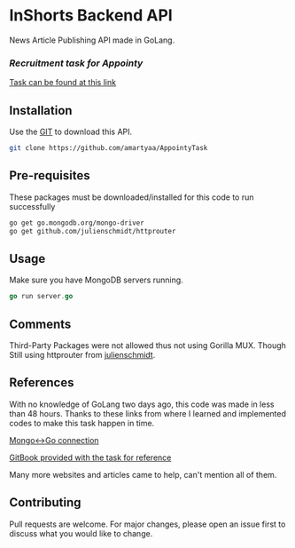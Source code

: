 # InShorts Backend API

News Article Publishing API made in GoLang.
 


### _Recruitment task for Appointy_
[Task can be found at this link](https://docs.google.com/document/d/1puAfEgm47CjUUE6ivtyDnYbBFRk6NH9hWcbtMmJowPw/edit#)

## Installation

Use the [GIT](https://git-scm.com/downloads) to download this API.

```bash
git clone https://github.com/amartyaa/AppointyTask
```

## Pre-requisites
These packages must be downloaded/installed for this code to run successfully
```bash
go get go.mongodb.org/mongo-driver
go get github.com/julienschmidt/httprouter
```

## Usage
Make sure you have MongoDB servers running.

```Go
go run server.go
```



## Comments

Third-Party Packages were not allowed thus not using Gorilla MUX. Though Still using httprouter from [julienschmidt](https://github.com/julienschmidt/httprouter).

## References
With no knowledge of GoLang two days ago, this code was made in less than 48 hours. Thanks to these links from where I learned and implemented codes to make this task happen in time.

[Mongo<->Go connection](https://www.mongodb.com/golang)

[GitBook provided with the task for reference](https://astaxie.gitbooks.io/build-web-application-with-golang/content/en/)

Many more websites and articles came to help, can't mention all of them.
## Contributing
Pull requests are welcome. For major changes, please open an issue first to discuss what you would like to change.
